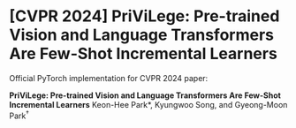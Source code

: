 # [CVPR 2024] PriViLege: Pre-trained Vision and Language Transformers Are Few-Shot Incremental Learners

Official PyTorch implementation for CVPR 2024 paper:

**PriViLege: Pre-trained Vision and Language Transformers Are Few-Shot Incremental Learners**
Keon-Hee Park*, Kyungwoo Song, and Gyeong-Moon Park<sup>$\dagger$</sup> 
